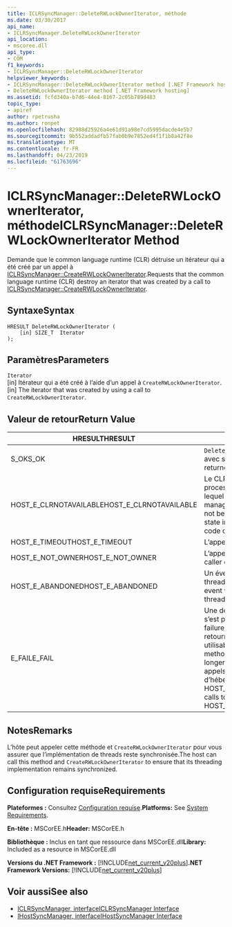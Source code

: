 ```yaml
---
title: ICLRSyncManager::DeleteRWLockOwnerIterator, méthode
ms.date: 03/30/2017
api_name:
- ICLRSyncManager.DeleteRWLockOwnerIterator
api_location:
- mscoree.dll
api_type:
- COM
f1_keywords:
- ICLRSyncManager::DeleteRWLockOwnerIterator
helpviewer_keywords:
- ICLRSyncManager::DeleteRWLockOwnerIterator method [.NET Framework hosting]
- DeleteRWLockOwnerIterator method [.NET Framework hosting]
ms.assetid: fcfd340a-b7d6-44e4-8167-2c05b789d483
topic_type:
- apiref
author: rpetrusha
ms.author: ronpet
ms.openlocfilehash: 82988d25926a4e61d91a98e7cd5995dacde4e5b7
ms.sourcegitcommit: 9b552addadfb57fab0b9e7852ed4f1f1b8a42f8e
ms.translationtype: MT
ms.contentlocale: fr-FR
ms.lasthandoff: 04/23/2019
ms.locfileid: "61763696"
---
```

# <a name="iclrsyncmanagerdeleterwlockowneriterator-method"></a><span data-ttu-id="02038-102">ICLRSyncManager::DeleteRWLockOwnerIterator, méthode</span><span class="sxs-lookup"><span data-stu-id="02038-102">ICLRSyncManager::DeleteRWLockOwnerIterator Method</span></span>
<span data-ttu-id="02038-103">Demande que le common language runtime (CLR) détruise un itérateur qui a été créé par un appel à [ICLRSyncManager::CreateRWLockOwnerIterator](../../../../docs/framework/unmanaged-api/hosting/iclrsyncmanager-createrwlockowneriterator-method.md).</span><span class="sxs-lookup"><span data-stu-id="02038-103">Requests that the common language runtime (CLR) destroy an iterator that was created by a call to [ICLRSyncManager::CreateRWLockOwnerIterator](../../../../docs/framework/unmanaged-api/hosting/iclrsyncmanager-createrwlockowneriterator-method.md).</span></span>  
  
## <a name="syntax"></a><span data-ttu-id="02038-104">Syntaxe</span><span class="sxs-lookup"><span data-stu-id="02038-104">Syntax</span></span>  
  
```  
HRESULT DeleteRWLockOwnerIterator (  
    [in] SIZE_T  Iterator  
);  
```  
  
## <a name="parameters"></a><span data-ttu-id="02038-105">Paramètres</span><span class="sxs-lookup"><span data-stu-id="02038-105">Parameters</span></span>  
 `Iterator`  
 <span data-ttu-id="02038-106">[in] Itérateur qui a été créé à l’aide d’un appel à `CreateRWLockOwnerIterator`.</span><span class="sxs-lookup"><span data-stu-id="02038-106">[in] The iterator that was created by using a call to `CreateRWLockOwnerIterator`.</span></span>  
  
## <a name="return-value"></a><span data-ttu-id="02038-107">Valeur de retour</span><span class="sxs-lookup"><span data-stu-id="02038-107">Return Value</span></span>  
  
|<span data-ttu-id="02038-108">HRESULT</span><span class="sxs-lookup"><span data-stu-id="02038-108">HRESULT</span></span>|<span data-ttu-id="02038-109">Description</span><span class="sxs-lookup"><span data-stu-id="02038-109">Description</span></span>|  
|-------------|-----------------|  
|<span data-ttu-id="02038-110">S_OK</span><span class="sxs-lookup"><span data-stu-id="02038-110">S_OK</span></span>|<span data-ttu-id="02038-111">`DeleteRWLockOwnerIterator` retourné avec succès.</span><span class="sxs-lookup"><span data-stu-id="02038-111">`DeleteRWLockOwnerIterator` returned successfully.</span></span>|  
|<span data-ttu-id="02038-112">HOST_E_CLRNOTAVAILABLE</span><span class="sxs-lookup"><span data-stu-id="02038-112">HOST_E_CLRNOTAVAILABLE</span></span>|<span data-ttu-id="02038-113">Le CLR n’a pas été chargé dans un processus, ou est dans un état dans lequel il ne peut pas exécuter du code managé ou traiter l’appel.</span><span class="sxs-lookup"><span data-stu-id="02038-113">The CLR has not been loaded into a process, or is in a state in which it cannot run managed code or successfully process the call.</span></span>|  
|<span data-ttu-id="02038-114">HOST_E_TIMEOUT</span><span class="sxs-lookup"><span data-stu-id="02038-114">HOST_E_TIMEOUT</span></span>|<span data-ttu-id="02038-115">L’appel a expiré.</span><span class="sxs-lookup"><span data-stu-id="02038-115">The call timed out.</span></span>|  
|<span data-ttu-id="02038-116">HOST_E_NOT_OWNER</span><span class="sxs-lookup"><span data-stu-id="02038-116">HOST_E_NOT_OWNER</span></span>|<span data-ttu-id="02038-117">L’appelant ne possède pas le verrou.</span><span class="sxs-lookup"><span data-stu-id="02038-117">The caller does not own the lock.</span></span>|  
|<span data-ttu-id="02038-118">HOST_E_ABANDONED</span><span class="sxs-lookup"><span data-stu-id="02038-118">HOST_E_ABANDONED</span></span>|<span data-ttu-id="02038-119">Un événement a été annulé alors qu’un thread bloqué ou Fibre l’attendait.</span><span class="sxs-lookup"><span data-stu-id="02038-119">An event was canceled while a blocked thread or fiber was waiting on it.</span></span>|  
|<span data-ttu-id="02038-120">E_FAIL</span><span class="sxs-lookup"><span data-stu-id="02038-120">E_FAIL</span></span>|<span data-ttu-id="02038-121">Une défaillance catastrophique inconnue s’est produite.</span><span class="sxs-lookup"><span data-stu-id="02038-121">An unknown catastrophic failure occurred.</span></span> <span data-ttu-id="02038-122">Lorsqu’une méthode retourne E_FAIL, le CLR n’est plus utilisable au sein du processus.</span><span class="sxs-lookup"><span data-stu-id="02038-122">When a method returns E_FAIL, the CLR is no longer usable within the process.</span></span> <span data-ttu-id="02038-123">Les appels suivants aux méthodes d’hébergement retournent HOST_E_CLRNOTAVAILABLE.</span><span class="sxs-lookup"><span data-stu-id="02038-123">Subsequent calls to hosting methods return HOST_E_CLRNOTAVAILABLE.</span></span>|  
  
## <a name="remarks"></a><span data-ttu-id="02038-124">Notes</span><span class="sxs-lookup"><span data-stu-id="02038-124">Remarks</span></span>  
 <span data-ttu-id="02038-125">L’hôte peut appeler cette méthode et `CreateRWLockOwnerIterator` pour vous assurer que l’implémentation de threads reste synchronisée.</span><span class="sxs-lookup"><span data-stu-id="02038-125">The host can call this method and `CreateRWLockOwnerIterator` to ensure that its threading implementation remains synchronized.</span></span>  
  
## <a name="requirements"></a><span data-ttu-id="02038-126">Configuration requise</span><span class="sxs-lookup"><span data-stu-id="02038-126">Requirements</span></span>  
 <span data-ttu-id="02038-127">**Plateformes :** Consultez [Configuration requise](../../../../docs/framework/get-started/system-requirements.md).</span><span class="sxs-lookup"><span data-stu-id="02038-127">**Platforms:** See [System Requirements](../../../../docs/framework/get-started/system-requirements.md).</span></span>  
  
 <span data-ttu-id="02038-128">**En-tête :** MSCorEE.h</span><span class="sxs-lookup"><span data-stu-id="02038-128">**Header:** MSCorEE.h</span></span>  
  
 <span data-ttu-id="02038-129">**Bibliothèque :** Inclus en tant que ressource dans MSCorEE.dll</span><span class="sxs-lookup"><span data-stu-id="02038-129">**Library:** Included as a resource in MSCorEE.dll</span></span>  
  
 <span data-ttu-id="02038-130">**Versions du .NET Framework :** [!INCLUDE[net_current_v20plus](../../../../includes/net-current-v20plus-md.md)]</span><span class="sxs-lookup"><span data-stu-id="02038-130">**.NET Framework Versions:** [!INCLUDE[net_current_v20plus](../../../../includes/net-current-v20plus-md.md)]</span></span>  
  
## <a name="see-also"></a><span data-ttu-id="02038-131">Voir aussi</span><span class="sxs-lookup"><span data-stu-id="02038-131">See also</span></span>

- [<span data-ttu-id="02038-132">ICLRSyncManager, interface</span><span class="sxs-lookup"><span data-stu-id="02038-132">ICLRSyncManager Interface</span></span>](../../../../docs/framework/unmanaged-api/hosting/iclrsyncmanager-interface.md)
- [<span data-ttu-id="02038-133">IHostSyncManager, interface</span><span class="sxs-lookup"><span data-stu-id="02038-133">IHostSyncManager Interface</span></span>](../../../../docs/framework/unmanaged-api/hosting/ihostsyncmanager-interface.md)
